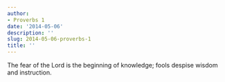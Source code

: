 ```yaml
---
author:
- Proverbs 1
date: '2014-05-06'
description: ''
slug: 2014-05-06-proverbs-1
title: ''
---
```

The fear of the Lord is the beginning of knowledge; fools despise wisdom and instruction.



